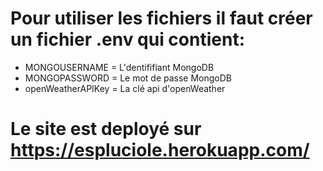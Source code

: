 # Pour utiliser les fichiers il faut créer un fichier .env qui contient:

- MONGOUSERNAME = L'dentififiant MongoDB
- MONGOPASSWORD = Le mot de passe MongoDB
- openWeatherAPIKey = La clé api d'openWeather

# Le site est deployé sur https://espluciole.herokuapp.com/
